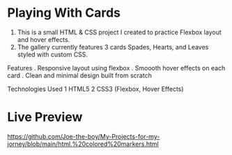 
# Playing With Cards #

1. This is a small HTML & CSS project I created to practice Flexbox layout and hover effects.
2. The gallery currently features 3 cards Spades, Hearts, and Leaves styled with custom CSS.

Features
. Responsive layout using flexbox
. Smoooth hover effects on each card
. Clean and minimal design built from scratch

Technologies Used
1 HTML5
2 CSS3 (Flexbox, Hover Effects)

# Live Preview 
https://github.com/Joe-the-boy/My-Projects-for-my-jorney/blob/main/html.%20colored%20markers.html
